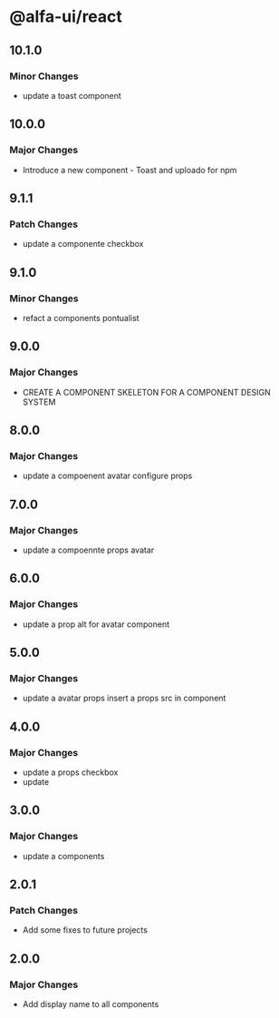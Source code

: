 # @alfa-ui/react

## 10.1.0

### Minor Changes

- update a toast component

## 10.0.0

### Major Changes

- Introduce a new component - Toast and uploado for npm

## 9.1.1

### Patch Changes

- update a componente checkbox

## 9.1.0

### Minor Changes

- refact a components pontualist

## 9.0.0

### Major Changes

- CREATE A COMPONENT SKELETON FOR A COMPONENT DESIGN SYSTEM

## 8.0.0

### Major Changes

- update a compoenent avatar configure props

## 7.0.0

### Major Changes

- update a compoennte props avatar

## 6.0.0

### Major Changes

- update a prop alt for avatar component

## 5.0.0

### Major Changes

- update a avatar props insert a props src in component

## 4.0.0

### Major Changes

- update a props checkbox
- update

## 3.0.0

### Major Changes

- update a components

## 2.0.1

### Patch Changes

- Add some fixes to future projects

## 2.0.0

### Major Changes

- Add display name to all components
